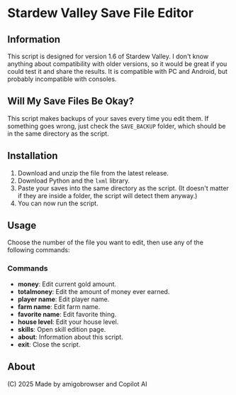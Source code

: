 # Stardew Valley Save File Editor

## Information
This script is designed for version 1.6 of Stardew Valley. I don't know anything about compatibility with older versions, so it would be great if you could test it and share the results. It is compatible with PC and Android, but probably incompatible with consoles.

## Will My Save Files Be Okay?
This script makes backups of your saves every time you edit them. If something goes wrong, just check the `SAVE_BACKUP` folder, which should be in the same directory as the script.

## Installation

1. Download and unzip the file from the latest release.
2. Download Python and the `lxml` library.
3. Paste your saves into the same directory as the script. (It doesn't matter if they are inside a folder, the script will detect them anyway.)
4. You can now run the script.

## Usage

Choose the number of the file you want to edit, then use any of the following commands:

### Commands

- **money**: Edit current gold amount.
- **totalmoney**: Edit the amount of money ever earned.
- **player name**: Edit player name.
- **farm name**: Edit farm name.
- **favorite name**: Edit favorite thing.
- **house level**: Edit your house level.
- **skills**: Open skill edition page.
- **about**: Information about this script.
- **exit**: Close the script.

## About
(C) 2025
Made by amigobrowser and Copilot AI